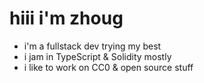 # hiii i'm zhoug

- i'm a fullstack dev trying my best
- i jam in TypeScript & Solidity mostly
- i like to work on CC0 & open source stuff
